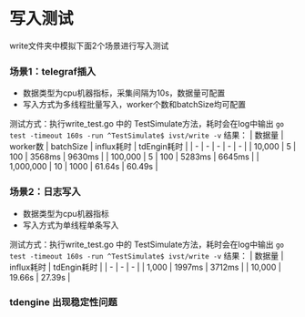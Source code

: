 # 写入测试
write文件夹中模拟下面2个场景进行写入测试
### 场景1：telegraf插入
   - 数据类型为cpu机器指标，采集间隔为10s，数据量可配置
   - 写入方式为多线程批量写入，worker个数和batchSize均可配置

测试方式：执行write_test.go 中的 TestSimulate方法，耗时会在log中输出
`go test -timeout 160s -run ^TestSimulate$ ivst/write -v`
结果：
| 数据量 | worker数 | batchSize | influx耗时 | tdEngin耗时 |
| - | - | - | - | - |
| 10,000 | 5 | 100 | 3568ms | 9630ms |
| 100,000 | 5 | 100 | 5283ms | 6645ms |
| 1,000,000 | 10 | 1000 | 61.64s | 60.49s |

### 场景2：日志写入
   - 数据类型为cpu机器指标
   - 写入方式为单线程单条写入

测试方式：执行write_test.go 中的 TestSimulate方法，耗时会在log中输出
`go test -timeout 160s -run ^TestSimulate$ ivst/write -v`
结果：
| 数据量 | influx耗时 | tdEngin耗时 |
| - | - | - |
| 1,000 | 1997ms | 3712ms |
| 10,000 | 19.66s | 27.39s |

### tdengine 出现稳定性问题